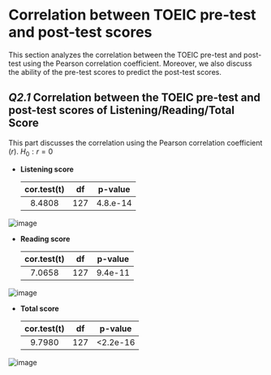 # Correlation between TOEIC pre-test and post-test scores
This section analyzes the correlation between the TOEIC pre-test and post-test using the Pearson correlation coefficient. Moreover, we also discuss the ability of the pre-test scores to predict the post-test scores.

## _Q2.1_ Correlation between the TOEIC pre-test and post-test scores of Listening/Reading/Total Score
This part discusses the correlation using the Pearson correlation coefficient (_r_).
$H_0 : r = 0$


- **Listening score**

  | cor.test(t) | df   | p-value |
  | :---------: | :--: | :-----: |
  | 8.4808      | 127  | 4.8.e-14|

![image](https://github.com/chunyichen0601/TOEIC_grade_analysis/assets/52691799/9c4d89bd-3d8a-4006-89ac-6df6a73fc020) 

- **Reading score**

  | cor.test(t) | df   | p-value |
  | :---------: | :--: | :-----: |
  | 7.0658      | 127  | 9.4e-11 |

![image](https://github.com/chunyichen0601/TOEIC_grade_analysis/assets/52691799/524fd69b-bb24-4edb-941e-3fdd2552541c) 

- **Total score**

  | cor.test(t) | df   | p-value |
  | :---------: | :--: | :-----: |
  | 9.7980      | 127  | <2.2e-16|

![image](https://github.com/chunyichen0601/TOEIC_grade_analysis/assets/52691799/7cdba8c8-f99f-49a5-bffa-a7a485490058)

